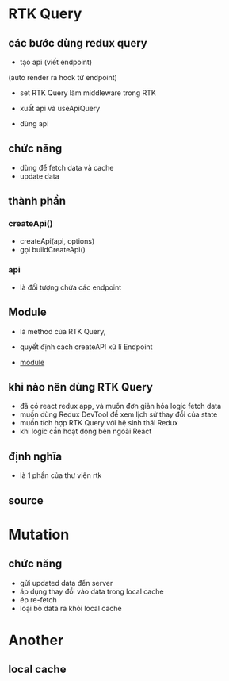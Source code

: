 # **RTK Query**

## các bước dùng redux query

- tạo api (viết endpoint)
<!-- dùng createAPI -->

(auto render ra hook từ endpoint)

- set RTK Query làm middleware trong RTK

- xuất api và useApiQuery

- dùng api
<!-- tức: lấy data từ api -->

## chức năng

- dùng để fetch data và cache
- update data

## thành phần

### createApi()

- createApi(api, options)
- gọi buildCreateApi()

### api

- là đối tượng chứa các endpoint

## Module

- là method của RTK Query,
- quyết định cách createAPI xử lí Endpoint

- [module](./module.md)

## khi nào nên dùng RTK Query

- đã có react redux app, và muốn đơn giản hóa logic fetch data
- muốn dùng Redux DevTool để xem lịch sử thay đổi của state
- muốn tích hợp RTK Query với hệ sinh thái Redux
- khi logic cần hoạt động bên ngoài React

## định nghĩa

- là 1 phần của thư viện rtk

## source

<!-- https://redux-toolkit.js.org/rtk-query/usage/queries -->

# **Mutation**

## chức năng

- gửi updated data đến server
- áp dụng thay đổi vào data trong local cache
- ép re-fetch
- loại bỏ data ra khỏi local cache

# **Another**

## local cache


